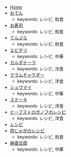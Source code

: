 - [Home](./Home.md)
- [おでん](./おでん.md)
  - keywords: レシピ, 和食
- [お寿司](./お寿司.md)
  - keywords: レシピ, 和食
- [てんぷら](./てんぷら.md)
  - keywords: レシピ, 和食
- [エビチリ](./エビチリ.md)
  - keywords: レシピ, 中華
- [カルボナーラ](./カルボナーラ.md)
  - keywords: レシピ, 洋食
- [クラムチャウダー](./クラムチャウダー.md)
  - keywords: レシピ, 洋食
- [シュウマイ](./シュウマイ.md)
  - keywords: レシピ, 中華
- [ステーキ](./ステーキ.md)
  - keywords: レシピ, 洋食
- [ビーフストロガノフのレシピ](./ビーフストロガノフのレシピ.md)
  - keywords: レシピ, 洋食
- [レシピ](./レシピ.md)
- [肉じゃがのレシピ](./肉じゃがのレシピ.md)
  - keywords: レシピ, 和食
- [麻婆豆腐](./麻婆豆腐.md)
  - keywords: レシピ, 中華
